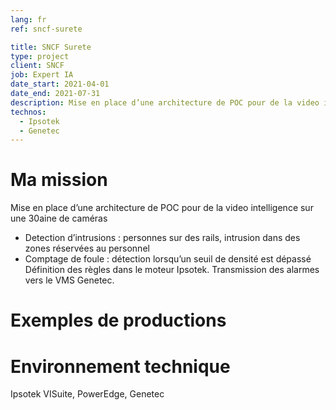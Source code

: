 ```yaml
---
lang: fr
ref: sncf-surete

title: SNCF Surete
type: project
client: SNCF
job: Expert IA
date_start: 2021-04-01
date_end: 2021-07-31
description: Mise en place d’une architecture de POC pour de la video intelligence sur une 30aine de caméras
technos:
  - Ipsotek
  - Genetec
---
```

# Ma mission

Mise en place d’une architecture de POC pour de la video intelligence sur une 30aine de caméras
- Detection d’intrusions : personnes sur des rails, intrusion dans des zones réservées au personnel
- Comptage de foule : détection lorsqu’un seuil de densité est dépassé
Définition des règles dans le moteur Ipsotek.
Transmission des alarmes vers le VMS Genetec.

# Exemples de productions

# Environnement technique
Ipsotek VISuite, PowerEdge, Genetec